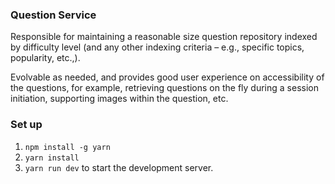 ### Question Service
Responsible for maintaining a reasonable size question repository indexed by difficulty level (and any other indexing criteria – e.g., specific topics, popularity, etc.,).

Evolvable as needed, and provides good user experience on accessibility of the questions, for example, retrieving questions on the fly during a session initiation, supporting images within the question, etc.

### Set up
1. `npm install -g yarn`
2. `yarn install`
3. `yarn run dev` to start the development server.